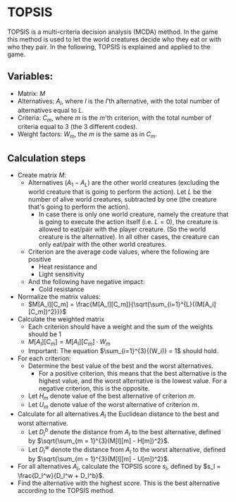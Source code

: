 # TOPSIS
TOPSIS is a multi-criteria decision analysis (MCDA) method. In the game this method is used to let the world creatures decide who they eat or with who they pair. In the following, TOPSIS is explained and applied to the game.

## Variables:
- Matrix: $M$
- Alternatives: $A_l$, where $l$ is the $l$'th alternative, with the total number of alternatives equal to $L$.
- Criteria: $C_m$, where $m$ is the $m$'th criterion, with the total number of criteria equal to 3 (the 3 different codes).
- Weight factors: $W_m$, the $m$ is the same as in $C_m$.

## Calculation steps
- Create matrix $M$:
  - Alternatives ($A_1 - A_L$) are the other world creatures (excluding the world creature that is going to perform the action). Let $L$ be the number of alive world creatures, subtracted by one (the creature that's going to perform the action). 
    - In case there is only one world creature, namely the creature that is going to execute the action itself (i.e. $L=0$), the creature is allowed to eat/pair with the player creature. (So the world creature is the alternative). In all other cases, the creature can only eat/pair with the other world creatures.
  - Criterion are the average code values, where the following are positive 
    - Heat resistance and
    - Light sensitivity 
  - And the following have negative impact:
    - Cold resistance
- Normalize the matrix values:
  - $M[A_l][C_m] = \frac{M[A_l][C_m]}{\sqrt{\sum_{i=1}^{L}{(M[A_i][C_m])^2}}}$
- Calculate the weighted matrix
  - Each criterion should have a weight and the sum of the weights should be 1
  - $M[A_l][C_m] = M[A_l][C_m] \cdot W_m$
  - Important: The equation $\sum_{i=1}^{3}{(W_i)} = 1$ should hold.
- For each criterion:
  - Determine the best value of the best and the worst alternatives.
    - For a positive criterion, this means that the best alternative is the highest value, and the worst alternative is the lowest value. For a negative criterion, this is the opposite.
  - Let $H_m$ denote value of the best alternative of criterion $m$.
  - Let $U_m$ denote value of the worst alternative of criterion $m$.
- Calculate for all alternatives $A_l$ the Euclidean distance to the best and worst alternative.
  - Let $D_{l}^{b}$ denote the distance from $A_l$ to the best alternative, defined by $\sqrt{\sum_{m = 1}^{3}(M[l][m] - H[m])^2}$.
  - Let $D_{l}^{w}$ denote the distance from $A_l$ to the worst alternative, defined by $\sqrt{\sum_{m = 1}^{3}(M[l][m] - U[m])^2}$.
- For all alternatives $A_l$, calculate the TOPSIS score $s_l$, defined by $s_l = \frac{D_l^w}{D_l^w + D_l^b}$.
- Find the alternative with the highest score. This is the best alternative according to the TOPSIS method.